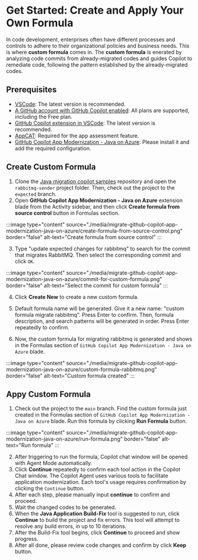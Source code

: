 # Get Started: Create and Apply Your Own Formula

In code development, enterprises often have different processes and controls to adhere to their organizational policies and business needs. This is where **custom formula** comes in. The **custom formula** is enerated by analyzing code commits from already-migrated codes and guides Copilot to remediate code, following the pattern established by the already-migrated codes.

## Prerequisites
- [VSCode](https://code.visualstudio.com/): The latest version is recommended.
- [A GitHub account with GitHub Copilot enabled](https://github.com/features/copilot): All plans are supported, including the Free plan.
- [GitHub Copilot extension in VSCode](https://code.visualstudio.com/docs/copilot/overview): The latest version is recommended.
- [AppCAT](https://aka.ms/appcat-install): Required for the app assessment feature.
- [GitHub Copilot App Modernization - Java on Azure](/azure/developer/java/migration/migrate-github-copilot-app-modernization-java-on-azure-get-started-use-managed-identities-instead-of-passwords#installation): Please install it and add the required configuration.

## Create Custom Formula
1. Clone the [Java migration copilot samples](https://github.com/Azure-Samples/java-migration-copilot-samples) repository and open the `rabbitmq-sender` project folder. Then, check out the project to the `expected` branch.
2. Open **GitHub Copilot App Modernization - Java on Azure** extension blade from the Activity sidebar, and then click **Create formula from source control** button in Formulas section.  

:::image type="content" source="./media/migrate-github-copilot-app-modernization-java-on-azure/create-formula-from-source-control.png" border="false" alt-text="Create formula from source control" :::

3. Type "update expected changes for rabbitmq" to search for the commit that migrates RabbitMQ. Then select the corresponding commit and click `OK`.

:::image type="content" source="./media/migrate-github-copilot-app-modernization-java-on-azure/commit-for-custom-formula.png" border="false" alt-text="Select the commit for custom formula" :::

4. Click **Create New** to create a new custom formula.

5. Default formula name will be generated. Give it a new name: "custom formula migrate rabbitmq". Press Enter to confirm. Then, formula description, and search patterns will be generated in order. Press Enter repeatedly to confirm.

6. Now, the custom formula for migrating rabbitmq is generated and shows in the Formulas section of `GitHub Copilot App Modernization - Java on Azure` blade.

:::image type="content" source="./media/migrate-github-copilot-app-modernization-java-on-azure/custom-formula-rabbitmq.png" border="false" alt-text="Custom formula created" :::

## Appy Custom Formula

1. Check out the project to the `main` branch. Find the custom formula just created in the Formulas section of `GitHub Copilot App Modernization - Java on Azure` blade. Run this formula by clicking **Run Formula** button.

:::image type="content" source="./media/migrate-github-copilot-app-modernization-java-on-azure/run-formula.png" border="false" alt-text="Run formula" :::

2. After triggering to run the formula, Copilot chat window will be opened with Agent Mode automatically.
3. Click **Continue** repeatedly to confirm each tool action in the Copilot Chat window. The Copilot Agent uses various tools to facilitate application modernization. Each tool's usage requires confirmation by clicking the `Continue` button.
4. After each step, please manually input **continue** to confirm and proceed.
5. Wait the changed codes to be generated.
6. When the **Java Application Build-Fix** tool is suggested to run, click **Continue** to build the project and fix errors. This tool will attempt to resolve any build errors, in up to 10 iterations.
7. After the Build-Fix tool begins, click **Continue** to proceed and show progress.
8. After all done, please review code changes and confirm by click **Keep** button.
